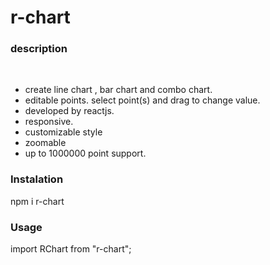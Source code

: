 # r-chart
<h3>description</h3><br>
<ul>
  <li>
    create line chart , bar chart and combo chart.
  </li>
  <li>
    editable points. select point(s) and drag to change value.  
  </li>
  <li>
    developed by reactjs.
  </li>
  <li>
    responsive.
  </li>
  <li>
    customizable style
  </li>
  <li>
    zoomable
  </li>
  <li>
   up to 1000000 point support.
  </li>
</ul> 

<h3>Instalation</h3>
npm i r-chart
<h3>Usage</h3>
import RChart from "r-chart";
<RChart data={...} x={...} y={...} style={(optional inline css)}/>
